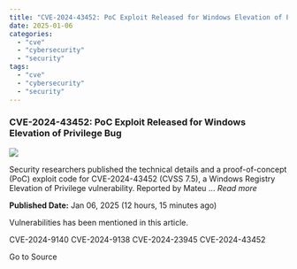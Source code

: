```yaml
---
title: "CVE-2024-43452: PoC Exploit Released for Windows Elevation of Privilege Bug"
date: 2025-01-06
categories: 
  - "cve"
  - "cybersecurity"
  - "security"
tags: 
  - "cve"
  - "cybersecurity"
  - "security"
---
```


### CVE-2024-43452: PoC Exploit Released for Windows Elevation of Privilege Bug

![](https://upload.cvefeed.io/news/22434/thumbnail.jpg)

Security researchers published the technical details and a proof-of-concept (PoC) exploit code for CVE-2024-43452 (CVSS 7.5), a Windows Registry Elevation of Privilege vulnerability. Reported by Mateu ... _Read more_

**Published Date:** Jan 06, 2025 (12 hours, 15 minutes ago)

Vulnerabilities has been mentioned in this article.

CVE-2024-9140 CVE-2024-9138 CVE-2024-23945 CVE-2024-43452

Go to Source
